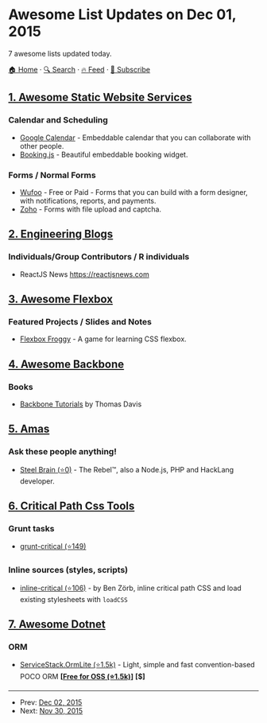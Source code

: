# Awesome List Updates on Dec 01, 2015

7 awesome lists updated today.

[🏠 Home](/README.md) · [🔍 Search](https://www.trackawesomelist.com/search/) · [🔥 Feed](https://www.trackawesomelist.com/rss.xml) · [📮 Subscribe](https://trackawesomelist.us17.list-manage.com/subscribe?u=d2f0117aa829c83a63ec63c2f&id=36a103854c)



## [1. Awesome Static Website Services](/content/agarrharr/awesome-static-website-services/README.md)

### Calendar and Scheduling

*   [Google Calendar](http://calendar.google.com/) - Embeddable calendar that you can collaborate with other people.
*   [Booking.js](http://booking.timekit.io/) - Beautiful embeddable booking widget.

### Forms / Normal Forms

*   [Wufoo](http://www.wufoo.com/) - Free or Paid - Forms that you can build with a form designer, with notifications, reports, and payments.
*   [Zoho](https://www.zoho.com/crm/help/web-forms/set-up-web-forms.html) - Forms with file upload and captcha.

## [2. Engineering Blogs](/content/kilimchoi/engineering-blogs/README.md)

### Individuals/Group Contributors / R individuals

*   ReactJS News <https://reactjsnews.com>

## [3. Awesome Flexbox](/content/afonsopacifer/awesome-flexbox/README.md)

### Featured Projects / Slides and Notes

*   [Flexbox Froggy](http://flexboxfroggy.com/) - A game for learning CSS flexbox.

## [4. Awesome Backbone](/content/sadcitizen/awesome-backbone/README.md)

### Books

*   [Backbone Tutorials](https://leanpub.com/backbonetutorials) by Thomas Davis

## [5. Amas](/content/sindresorhus/amas/README.md)

### Ask these people anything!

*   [Steel Brain (⭐0)](https://github.com/steelbrain/ama) - The Rebel™, also a Node.js, PHP and HackLang developer.

## [6. Critical Path Css Tools](/content/addyosmani/critical-path-css-tools/README.md)

### Grunt tasks

*   [grunt-critical (⭐149)](https://github.com/bezoerb/grunt-critical)

### Inline sources (styles, scripts)

*   [inline-critical (⭐106)](https://github.com/bezoerb/inline-critical) - by Ben Zörb, inline critical path CSS and load existing stylesheets with `loadCSS`

## [7. Awesome Dotnet](/content/quozd/awesome-dotnet/README.md)

### ORM

*   [ServiceStack.OrmLite (⭐1.5k)](https://github.com/ServiceStack/ServiceStack.OrmLite) - Light, simple and fast convention-based POCO ORM **\[[Free for OSS (⭐1.5k)](https://github.com/ServiceStack/ServiceStack.OrmLite/blob/master/license.txt)]** **\[$]**

---

- Prev: [Dec 02, 2015](/content/2015/12/02/README.md)
- Next: [Nov 30, 2015](/content/2015/11/30/README.md)
